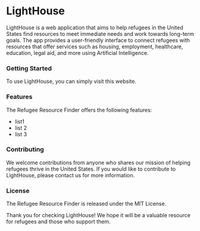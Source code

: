 # LightHouse

LightHouse is a web application that aims to help refugees in the United States find resources to meet immediate needs and work towards long-term goals. The app provides a user-friendly interface to connect refugees with resources that offer services such as housing, employment, healthcare, education, legal aid, and more using Artificial Intelligence.

### Getting Started

To use LightHouse, you can simply visit this website. 

### Features

The Refugee Resource Finder offers the following features:

- list1
- list 2
- list 3

### Contributing

We welcome contributions from anyone who shares our mission of helping refugees thrive in the United States. If you would like to contribute to LightHouse, please contact us for more information.

### License

The Refugee Resource Finder is released under the MIT License.

Thank you for checking LightHouse! We hope it will be a valuable resource for refugees and those who support them.
